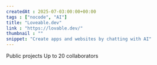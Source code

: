 ```yaml
---
createdAt : 2025-07-03:00:00+00:00
tags : ["nocode", "AI"]
title: "Loveable.dev"
link : "https://lovable.dev/"
thumbnail : ""
snippet: "Create apps and websites by chatting with AI"
---
```

Public projects
Up to 20 collaborators
